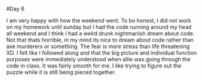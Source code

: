 #Day 6

I am very happy with how the weekend went. To be honest, I did not work on my homework until sunday but I had the code running around my head all weekend and I think I had a weird drunk nightmariish dream about code. Not that thats horrible, in my mind its nice to dream about code rather than axe murderers or something. The fear is more stress than life threatening XD. I felt like I followed along and that the big picture and individual function purposes were immediately understood when allie was going through the code in class. It was fairly smooth for me. I like trying to figure out the puzzle while it is still being pieced together.
